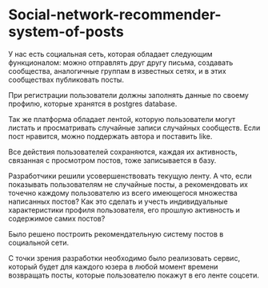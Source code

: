 # Social-network-recommender-system-of-posts

У нас есть социальная сеть, которая обладает следующим функционалом: можно отправлять друг другу письма, создавать сообщества, аналогичные группам в известных сетях, и в этих сообществах публиковать посты.

При регистрации пользователи должны заполнять данные по своему профилю, которые хранятся в postgres database.

Так же платформа обладает лентой, которую пользователи могут листать и просматривать случайные записи случайных сообществ. Если пост нравится, можно поддержать автора и поставить like.

Все действия пользователей сохраняются, каждая их активность, связанная с просмотром постов, тоже записывается в базу.

Разработчики решили усовершенствовать текущую ленту. А что, если показывать пользователям не случайные посты, а рекомендовать их точечно каждому пользователю из всего имеющегося множества написанных постов? Как это сделать и учесть индивидуальные характеристики профиля пользователя, его прошлую активность и содержимое самих постов?

Было решено построить рекомендательную систему постов в социальной сети. 

С точки зрения разработки необходимо было реализовать сервис, который будет для каждого юзера в любой момент времени возвращать посты, которые пользователю покажут в его ленте соцсети.
